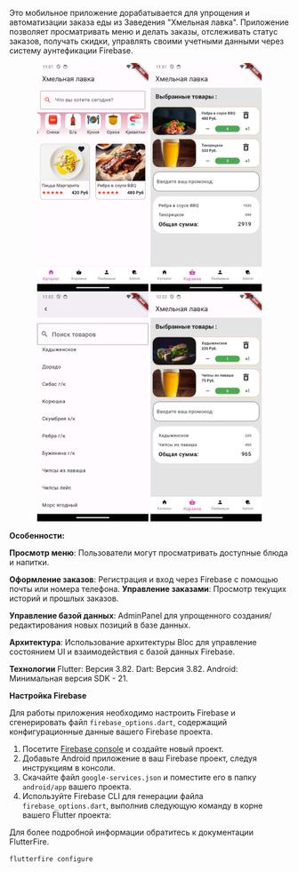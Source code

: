 Это мобильное приложение дорабатывается для упрощения и автоматизации заказа еды из Заведения "Хмельная лавка". Приложение позволяет просматривать меню и делать заказы, отслеживать статус заказов, получать скидки, управлять своими учетными данными через систему аунтефикации Firebase.

<p align="center">
  <img src="lib/assets/screenshot/one.png" alt="Скриншот приложения 1" width="200"/>
  <img src="lib/assets/screenshot/two.png" alt="Скриншот приложения 2" width="200"/>
  <img src="lib/assets/screenshot/three.png" alt="Скриншот приложения 3" width="200"/>
  <img src="lib/assets/screenshot/zero.png" alt="Скриншот приложения 4" width="200"/>
</p>



**Особенности:**

**Просмотр меню**: Пользователи могут просматривать доступные блюда и напитки.

**Оформление заказов**: Регистрация и вход через Firebase с помощью почты или номера телефона.
**Управление заказами**: Просмотр текущих историй и прошлых заказов.

**Управление базой данных**: AdminPanel для упрощенного создания/редактирования новых позиций в базе данных.

**Архитектура**: Использование архитектуры Bloc для управление состоянием UI и взаимодействия с базой данных Firebase. 


**Технологии**
Flutter: Версия 3.82.
Dart: Версия 3.82.
Android: Минимальная версия SDK - 21.

**Настройка Firebase**

Для работы приложения необходимо настроить Firebase и сгенерировать файл `firebase_options.dart`, содержащий конфигурационные данные вашего Firebase проекта. 

1. Посетите [Firebase console](https://console.firebase.google.com/) и создайте новый проект.
2. Добавьте Android приложение в ваш Firebase проект, следуя инструкциям в консоли.
3. Скачайте файл `google-services.json` и поместите его в папку `android/app` вашего проекта.
4. Используйте Firebase CLI для генерации файла `firebase_options.dart`, выполнив следующую команду в корне вашего Flutter проекта:

Для более подробной информации обратитесь к документации FlutterFire.

```sh
flutterfire configure

